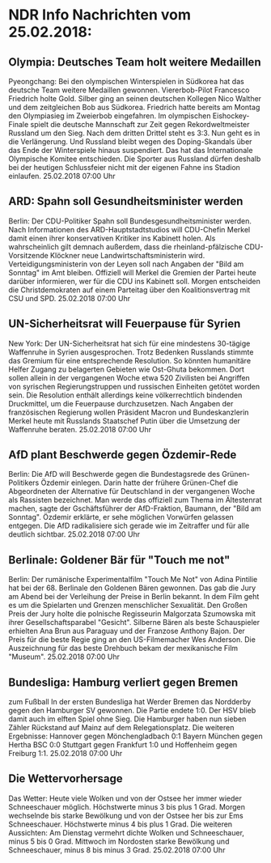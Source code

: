 # NDR Info Nachrichten vom 25.02.2018:


## Olympia: Deutsches Team holt weitere Medaillen
Pyeongchang: Bei den olympischen Winterspielen in Südkorea hat das deutsche Team weitere Medaillen gewonnen. Viererbob-Pilot Francesco Friedrich holte Gold. Silber ging an seinen deutschen Kollegen Nico Walther und dem zeitgleichen Bob aus Südkorea. Friedrich hatte bereits am Montag den Olympiasieg im Zweierbob eingefahren. Im olympischen Eishockey-Finale spielt die deutsche Mannschaft zur Zeit gegen Rekordweltmeister Russland um den Sieg. Nach dem dritten Drittel steht es 3:3. Nun geht es in die Verlängerung. Und Russland bleibt wegen des Doping-Skandals über das Ende der Winterspiele hinaus suspendiert. Das hat das Internationale Olympische Komitee entschieden. Die Sporter aus Russland dürfen deshalb bei der heutigen Schlussfeier nicht mit der eigenen Fahne ins Stadion einlaufen. 25.02.2018 07:00 Uhr 

## ARD: Spahn soll Gesundheitsminister werden
Berlin: Der CDU-Politiker Spahn soll Bundesgesundheitsminister werden. Nach Informationen des ARD-Hauptstadtstudios will CDU-Chefin Merkel damit einen ihrer konservativen Kritiker ins Kabinett holen. Als wahrscheinlich gilt demnach außerdem, dass die rheinland-pfälzische CDU-Vorsitzende  Klöckner neue Landwirtschaftsministerin wird. Verteidigungsministerin von der Leyen soll nach Angaben der "Bild am Sonntag" im Amt bleiben. Offiziell will Merkel die Gremien der Partei heute darüber informieren, wer für die CDU ins Kabinett soll. Morgen entscheiden die Christdemokraten auf einem Parteitag über den Koalitionsvertrag mit CSU und SPD. 25.02.2018 07:00 Uhr 

## UN-Sicherheitsrat will Feuerpause für Syrien
New York:	Der UN-Sicherheitsrat hat sich für eine mindestens 30-tägige Waffenruhe in Syrien ausgesprochen. Trotz Bedenken Russlands stimmte das Gremium für eine entsprechende Resolution. So könnten  humanitäre Helfer Zugang zu belagerten Gebieten wie Ost-Ghuta bekommen. Dort sollen allein in der vergangenen Woche etwa 520 Zivilisten bei Angriffen von syrischen Regierungstruppen und russischen Einheiten getötet worden sein. Die Resolution enthält allerdings keine völkerrechtlich bindenden Druckmittel, um die Feuerpause durchzusetzen. Nach Angaben der französischen Regierung wollen Präsident Macron und Bundeskanzlerin Merkel heute mit Russlands Staatschef Putin über die Umsetzung der Waffenruhe beraten. 25.02.2018 07:00 Uhr 

## AfD plant Beschwerde gegen Özdemir-Rede
Berlin: Die AfD will Beschwerde gegen die Bundestagsrede des Grünen-Politikers Özdemir einlegen. Darin hatte der frühere Grünen-Chef die Abgeordneten der Alternative für Deutschland in der vergangenen Woche als Rassisten bezeichnet. Man werde das offiziell zum Thema im Ältestenrat machen, sagte der Gschäftsführer der AfD-Fraktion, Baumann, der "Bild am Sonntag". Özdemir erklärte, er sehe möglichen Vorwürfen gelassen entgegen. Die AfD radikalisiere sich gerade wie im Zeitraffer und für alle deutlich sichtbar. 25.02.2018 07:00 Uhr 

## Berlinale: Goldener Bär für "Touch me not"
Berlin: Der rumänische Experimentalfilm "Touch Me Not" von Adina Pintilie hat bei der 68. Berlinale den Goldenen Bären gewonnen. Das gab die Jury am Abend bei der Verleihung der Preise in Berlin bekannt. In dem Film geht es um die Spielarten und Grenzen menschlicher Sexualität. Den Großen Preis der Jury holte die polnische Regisseurin Malgorzata Szumowska mit ihrer Gesellschaftsparabel "Gesicht". Silberne Bären als beste Schauspieler erhielten Ana Brun aus Paraguay und der Franzose Anthony Bajon. Der Preis für die beste Regie ging an den US-Filmemacher Wes Anderson. Die Auszeichnung für das beste Drehbuch bekam der mexikanische Film "Museum". 25.02.2018 07:00 Uhr 

## Bundesliga: Hamburg verliert gegen Bremen
zum Fußball In der ersten Bundesliga hat Werder Bremen das Nordderby gegen den Hamburger SV gewonnen. Die Partie endete 1:0. Der HSV blieb damit auch im elften Spiel ohne Sieg. Die Hamburger haben nun sieben Zähler Rückstand auf Mainz auf dem Relegationsplatz. Die weiteren Ergebnisse: Hannover gegen Mönchengladbach 0:1 Bayern München gegen Hertha BSC 0:0 Stuttgart gegen Frankfurt 1:0 und
Hoffenheim gegen Freiburg 1:1. 25.02.2018 07:00 Uhr 

## Die Wettervorhersage
Das Wetter: Heute viele Wolken und von der Ostsee her immer wieder Schneeschauer möglich. Höchstwerte minus 3 bis plus 1 Grad. Morgen wechselnde bis starke Bewölkung und von der Ostsee her bis zur Ems Schneeschauer. Höchstwerte minus 4 bis plus 1 Grad. Die weiteren Aussichten: Am Dienstag vermehrt dichte Wolken und Schneeschauer, minus 5 bis 0 Grad. Mittwoch im Nordosten starke Bewölkung und Schneeschauer, minus 8 bis minus 3 Grad. 25.02.2018 07:00 Uhr 
